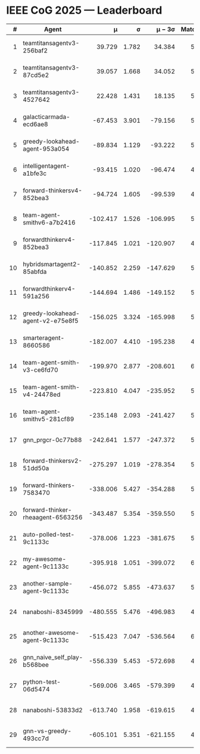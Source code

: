# IEEE CoG 2025 — Leaderboard

| # | Agent | μ | σ | μ − 3σ | Matches | Updated |
|---:|---|---:|---:|---:|---:|---|
| 1 | teamtitansagentv3-256baf2 | 39.729 | 1.782 | 34.384 | 5868 | 2025-08-19 08:01 |
| 2 | teamtitansagentv3-87cd5e2 | 39.057 | 1.668 | 34.052 | 5752 | 2025-08-19 08:01 |
| 3 | teamtitansagentv3-4527642 | 22.428 | 1.431 | 18.135 | 5636 | 2025-08-19 08:01 |
| 4 | galacticarmada-ecd6ae8 | -67.453 | 3.901 | -79.156 | 5720 | 2025-08-19 08:01 |
| 5 | greedy-lookahead-agent-953a054 | -89.834 | 1.129 | -93.222 | 5388 | 2025-08-19 08:01 |
| 6 | intelligentagent-a1bfe3c | -93.415 | 1.020 | -96.474 | 4506 | 2025-08-19 08:01 |
| 7 | forward-thinkersv4-852bea3 | -94.724 | 1.605 | -99.539 | 4840 | 2025-08-19 08:01 |
| 8 | team-agent-smithv6-a7b2416 | -102.417 | 1.526 | -106.995 | 5600 | 2025-08-19 08:01 |
| 9 | forwardthinkerv4-852bea3 | -117.845 | 1.021 | -120.907 | 4544 | 2025-08-19 08:01 |
| 10 | hybridsmartagent2-85abfda | -140.852 | 2.259 | -147.629 | 5362 | 2025-08-19 08:01 |
| 11 | forwardthinkerv4-591a256 | -144.694 | 1.486 | -149.152 | 5031 | 2025-08-19 08:01 |
| 12 | greedy-lookahead-agent-v2-e75e8f5 | -156.025 | 3.324 | -165.998 | 5728 | 2025-08-19 08:01 |
| 13 | smarteragent-8660586 | -182.007 | 4.410 | -195.238 | 4829 | 2025-08-19 08:01 |
| 14 | team-agent-smith-v3-ce6fd70 | -199.970 | 2.877 | -208.601 | 6206 | 2025-08-19 08:01 |
| 15 | team-agent-smith-v4-24478ed | -223.810 | 4.047 | -235.952 | 5906 | 2025-08-19 08:01 |
| 16 | team-agent-smithv5-281cf89 | -235.148 | 2.093 | -241.427 | 5840 | 2025-08-19 08:01 |
| 17 | gnn_prgcr-0c77b88 | -242.641 | 1.577 | -247.372 | 5530 | 2025-08-19 08:01 |
| 18 | forward-thinkersv2-51dd50a | -275.297 | 1.019 | -278.354 | 5846 | 2025-08-19 08:01 |
| 19 | forward-thinkers-7583470 | -338.006 | 5.427 | -354.288 | 5220 | 2025-08-19 08:01 |
| 20 | forward-thinker-rheaagent-6563256 | -343.487 | 5.354 | -359.550 | 5126 | 2025-08-19 08:01 |
| 21 | auto-polled-test-9c1133c | -378.006 | 1.223 | -381.675 | 5320 | 2025-08-19 08:01 |
| 22 | my-awesome-agent-9c1133c | -395.918 | 1.051 | -399.072 | 6040 | 2025-08-19 08:01 |
| 23 | another-sample-agent-9c1133c | -456.072 | 5.855 | -473.637 | 5720 | 2025-08-19 08:01 |
| 24 | nanaboshi-8345999 | -480.555 | 5.476 | -496.983 | 4860 | 2025-08-19 08:01 |
| 25 | another-awesome-agent-9c1133c | -515.423 | 7.047 | -536.564 | 6280 | 2025-08-19 08:01 |
| 26 | gnn_naive_self_play-b568bee | -556.339 | 5.453 | -572.698 | 4660 | 2025-08-19 08:01 |
| 27 | python-test-06d5474 | -569.006 | 3.465 | -579.399 | 4630 | 2025-08-19 08:01 |
| 28 | nanaboshi-53833d2 | -613.740 | 1.958 | -619.615 | 4240 | 2025-08-19 08:01 |
| 29 | gnn-vs-greedy-493cc7d | -605.101 | 5.351 | -621.155 | 4720 | 2025-08-19 08:01 |
